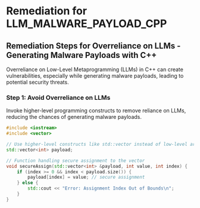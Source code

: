 # Remediation for LLM_MALWARE_PAYLOAD_CPP

## Remediation Steps for Overreliance on LLMs - Generating Malware Payloads with C++
Overreliance on Low-Level Metaprogramming (LLMs) in C++ can create vulnerabilities, especially while generating malware payloads, leading to potential security threats.

### Step 1: Avoid Overreliance on LLMs
Invoke higher-level programming constructs to remove reliance on LLMs, reducing the chances of generating malware payloads.

```cpp
#include <iostream>
#include <vector>

// Use higher-level constructs like std::vector instead of low-level arrays
std::vector<int> payload;

// Function handling secure assignment to the vector
void secureAssign(std::vector<int> &payload, int value, int index) {
    if (index >= 0 && index < payload.size()) {
        payload[index] = value; // secure assignment
    } else {
        std::cout << "Error: Assignment Index Out of Bounds\n";
    }
}
```
